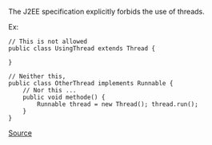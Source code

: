 The J2EE specification explicitly forbids the use of threads.

Ex:

```
// This is not allowed
public class UsingThread extends Thread {

}

// Neither this,
public class OtherThread implements Runnable {
	// Nor this ...
	public void methode() {
		Runnable thread = new Thread(); thread.run();
	}
}
```

[Source](https://pmd.github.io/pmd-5.3.3/pmd-java/rules/java/j2ee.html#DoNotUseThreads)
